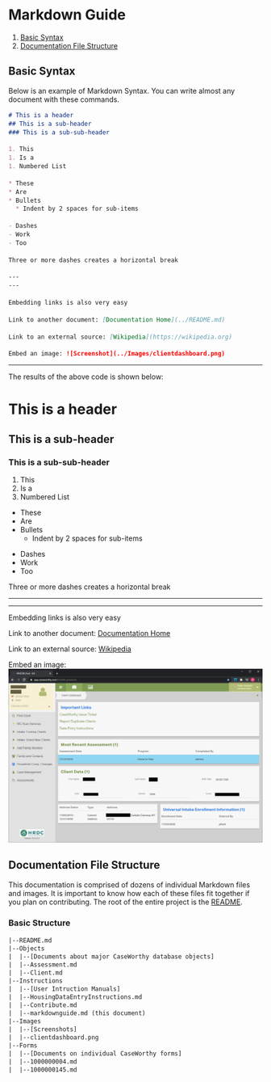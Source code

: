 # Markdown Guide

1. [Basic Syntax](#basic-syntax)
1. [Documentation File Structure](#documentation-file-structure)

## Basic Syntax

Below is an example of Markdown Syntax. You can write almost any document with these commands.

```markdown
# This is a header
## This is a sub-header
### This is a sub-sub-header

1. This
1. Is a
1. Numbered List

* These
* Are
* Bullets
  * Indent by 2 spaces for sub-items

- Dashes
- Work
- Too

Three or more dashes creates a horizontal break

---
---

Embedding links is also very easy

Link to another document: [Documentation Home](../README.md)

Link to an external source: [Wikipedia](https://wikipedia.org)

Embed an image: ![Screenshot](../Images/clientdashboard.png)

```
---
The results of the above code is shown below:
# This is a header
## This is a sub-header
### This is a sub-sub-header

1. This
1. Is a
1. Numbered List

* These
* Are
* Bullets
  * Indent by 2 spaces for sub-items

- Dashes
- Work
- Too

Three or more dashes creates a horizontal break

---
---

Embedding links is also very easy

Link to another document: [Documentation Home](../README.md)

Link to an external source: [Wikipedia](https://wikipedia.org)

Embed an image: ![Screenshot](../Images/clientdashboard.png)

## Documentation File Structure

This documentation is comprised of dozens of individual Markdown files and images. It is important to know how each of these files fit together if you plan on contributing. The root of the entire project is the [README](../README.md).

### Basic Structure

```plain
|--README.md
|--Objects
|  |--[Documents about major CaseWorthy database objects]
|  |--Assessment.md
|  |--Client.md
|--Instructions
|  |--[User Intruction Manuals]
|  |--HousingDataEntryInstructions.md
|  |--Contribute.md
|  |--markdownguide.md (this document)
|--Images
|  |--[Screenshots]
|  |--clientdashboard.png
|--Forms
|  |--[Documents on individual CaseWorthy forms]
|  |--1000000004.md
|  |--1000000145.md
```